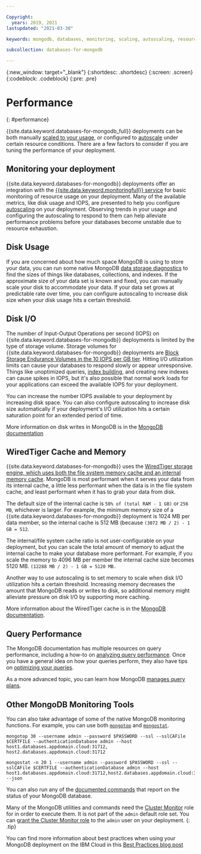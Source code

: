 ```yaml
---

Copyright:
  years: 2019, 2021
lastupdated: "2021-03-30"

keywords: mongodb, databases, monitoring, scaling, autoscaling, resources, WiredTiger

subcollection: databases-for-mongodb

---
```


{:new_window: target="_blank"}
{:shortdesc: .shortdesc}
{:screen: .screen}
{:codeblock: .codeblock}
{:pre: .pre}

# Performance
{: #performance}

{{site.data.keyword.databases-for-mongodb_full}} deployments can be both manually [scaled to your usage](/docs/databases-for-mongodb?topic=databases-for-mongodb-resources-scaling), or configured to [autoscale](/docs/databases-for-mongodb?topic=databases-for-mongodb-autoscaling) under certain resource conditions. There are a few factors to consider if you are tuning the performance of your deployment.

## Monitoring your deployment

{{site.data.keyword.databases-for-mongodb}} deployments offer an integration with the [{{site.data.keyword.monitoringfull}} service](/docs/databases-for-mongodb?topic=databases-for-mongodb-monitoring) for basic monitoring of resource usage on your deployment. Many of the available metrics, like disk usage and IOPS, are presented to help you configure [autoscaling](/docs/databases-for-mongodb?topic=databases-for-mongodb-autoscaling) on your deployment. Observing trends in your usage and configuring the autoscaling to respond to them can help alleviate performance problems before your databases become unstable due to resource exhaustion.

## Disk Usage

If you are concerned about how much space MongoDB is using to store your data, you can run some native MongoDB [data storage diagnostics](https://docs.mongodb.com/manual/faq/storage/#data-storage-diagnostics) to find the sizes of things like databases, collections, and indexes. If the approximate size of your data set is known and fixed, you can manually scale your disk to accommodate your data. If your data set grows at predictable rate over time, you can configure autoscaling to increase disk size when your disk usage hits a certain threshold.

## Disk I/O

The number of Input-Output Operations per second (IOPS) on {{site.data.keyword.databases-for-mongodb}} deployments is limited by the type of storage volume. Storage volumes for {{site.data.keyword.databases-for-mongodb}} deployments are [Block Storage Endurance Volumes in the 10 IOPS per GB tier](/docs/BlockStorage?topic=BlockStorage-orderingthroughConsole#orderingthroughConsoleEndurance). Hitting I/O utilization limits can cause your databases to respond slowly or appear unresponsive. Things like unoptimized queries, [index building](https://docs.mongodb.com/manual/core/index-creation/), and creating new indexes can cause spikes in IOPS, but it's also possible that normal work loads for your applications can exceed the available IOPS for your deployment. 

You can increase the number IOPS available to your deployment by increasing disk space. You can also configure autoscaling to increase disk size automatically if your deployment's I/O utilization hits a certain saturation point for an extended period of time.

More information on disk writes in MongoDB is in the [MongoDB documentation](https://docs.mongodb.com/manual/faq/storage/#how-frequently-does-wiredtiger-write-to-disk)

## WiredTiger Cache and Memory

{{site.data.keyword.databases-for-mongodb}} uses the [WiredTiger storage engine, which uses both the file system memory cache and an internal memory cache](https://docs.mongodb.com/manual/core/wiredtiger/#memory-use). MongoDB is most performant when it serves your data from its internal cache, a little less performant when the data is in the file system cache, and least performant when it has to grab your data from disk.

The default size of the internal cache is `50% of (total RAM - 1 GB)` or `256 MB`, whichever is larger. For example, the minimum memory size of a {{site.data.keyword.databases-for-mongodb}} deployment is 1024 MB per data member, so the internal cache is 512 MB (because `(3072 MB / 2) - 1 GB = 512`.

The internal/file system cache ratio is not user-configurable on your deployment, but you can scale the total amount of memory to adjust the internal cache to make your database more performant. For example, if you scale the memory to 4096 MB per member the internal cache size becomes 5120 MB. `(12288 MB / 2) - 1 GB = 5120 MB.`

Another way to use autoscaling is to set memory to scale when disk I/O utilization hits a certain threshold. Increasing memory decreases the amount that MongoDB reads or writes to disk, so additional memory might alleviate pressure on disk I/O by supporting more caching.

More information about the WiredTiger cache is in the [MongoDB documentation](https://docs.mongodb.com/manual/faq/storage/#to-what-size-should-i-set-the-wiredtiger-internal-cache).

## Query Performance

The MongoDB documentation has multiple resources on query performance, including a how-to on [analyzing query performance](https://docs.mongodb.com/manual/tutorial/analyze-query-plan/). Once you have a general idea on how your queries perform, they also have tips on [optimizing your queries](https://docs.mongodb.com/manual/core/query-optimization/).

As a more advanced topic, you can learn how MongoDB [manages query plans](https://docs.mongodb.com/manual/core/query-plans/).

## Other MongoDB Monitoring Tools

You can also take advantage of some of the native MongoDB monitoring functions. For example, you can use both [`mongotop`](https://docs.mongodb.com/manual/reference/program/mongotop/#bin.mongotop) and [`mongostat`](https://docs.mongodb.com/manual/reference/program/mongostat/#bin.mongostat). 

```
mongotop 30 --username admin --password $PASSWORD --ssl --sslCAFile $CERTFILE --authenticationDatabase admin --host host1.databases.appdomain.cloud:31712, host2.databases.appdomain.cloud:31712

mongostat -n 20 1 --username admin --password $PASSWORD --ssl --sslCAFile $CERTFILE --authenticationDatabase admin --host host1.databases.appdomain.cloud:31712,host2.databases.appdomain.cloud:31712 --json
```

You can also run any of the [documented commands](https://docs.mongodb.com/manual/administration/monitoring/#commands) that report on the status of your MongoDB database.

Many of the MongoDB utilities and commands need the [Cluster Monitor](https://docs.mongodb.com/manual/reference/built-in-roles/#clusterMonitor) role for in order to execute them. It is not part of the `admin` default role set. You can [grant the Cluster Monitor role](/docs/databases-for-mongodb?topic=databases-for-mongodb-user-management#the-admin-user) to the `admin` user on your deployment.
{: .tip}

You can find more information about best practices when using your MongoDB deployment on the IBM Cloud in this [Best Practices blog post](https://www.ibm.com/cloud/blog/best-practices-for-mongodb-on-the-ibm-cloud)
